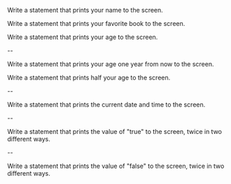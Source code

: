 Write a statement that prints your name to the screen.

Write a statement that prints your favorite book to the screen.

Write a statement that prints your age to the screen.

--

Write a statement that prints your age one year from now to the screen.

Write a statement that prints half your age to the screen.

--

Write a statement that prints the current date and time to the screen.

--

Write a statement that prints the value of "true" to the screen, twice in two different ways.

--

Write a statement that prints the value of "false" to the screen, twice in two different ways.

